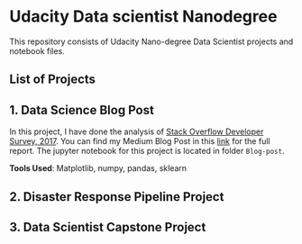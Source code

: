 # Udacity Data scientist Nanodegree 
This repository consists of Udacity Nano-degree Data Scientist projects and notebook files.

## List of Projects

## 1. Data Science Blog Post
In this project, I have done the analysis of [Stack Overflow Developer Survey, 2017](https://www.kaggle.com/stackoverflow/so-survey-2017/data). You can find my Medium Blog Post in this [link](xyz.com) for the full report. The jupyter notebook for this project is located in folder `Blog-post`.

**Tools Used**: Matplotlib, numpy, pandas, sklearn


## 2. Disaster Response Pipeline Project

## 3. Data Scientist Capstone Project
